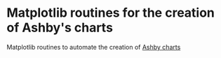 Matplotlib routines for the creation of Ashby's charts
=======================================================

Matplotlib routines to automate the creation of [Ashby charts](http://en.wikipedia.org/wiki/Material_selection)

